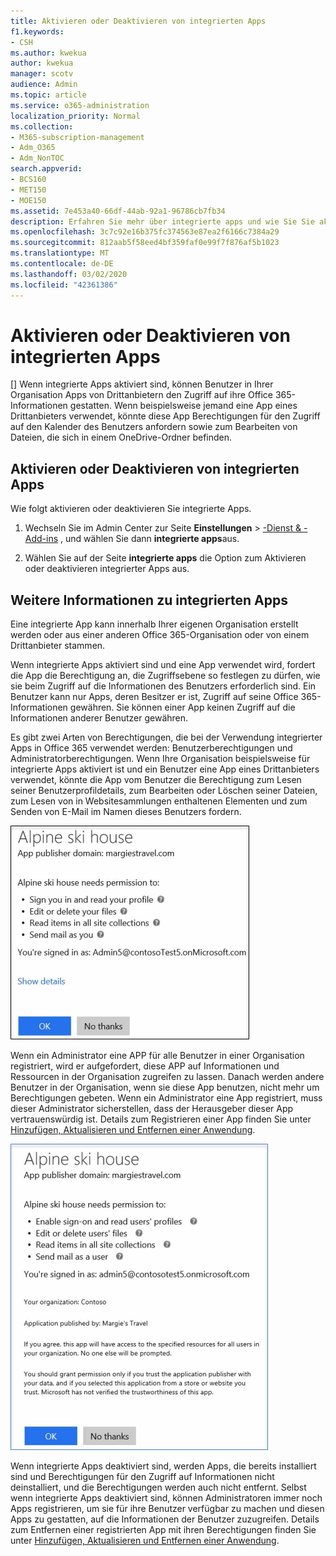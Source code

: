 ```yaml
---
title: Aktivieren oder Deaktivieren von integrierten Apps
f1.keywords:
- CSH
ms.author: kwekua
author: kwekua
manager: scotv
audience: Admin
ms.topic: article
ms.service: o365-administration
localization_priority: Normal
ms.collection:
- M365-subscription-management
- Adm_O365
- Adm_NonTOC
search.appverid:
- BCS160
- MET150
- MOE150
ms.assetid: 7e453a40-66df-44ab-92a1-96786cb7fb34
description: Erfahren Sie mehr über integrierte apps und wie Sie Sie aktivieren können, um Drittanbieter-apps den Zugriff auf die Office 365 Informationen von Benutzern zu ermöglichen.
ms.openlocfilehash: 3c7c92e16b375fc374563e87ea2f6166c7384a29
ms.sourcegitcommit: 812aab5f58eed4bf359faf0e99f7f876af5b1023
ms.translationtype: MT
ms.contentlocale: de-DE
ms.lasthandoff: 03/02/2020
ms.locfileid: "42361386"
---
```

# <a name="turning-integrated-apps-on-or-off"></a>Aktivieren oder Deaktivieren von integrierten Apps

[] Wenn integrierte Apps aktiviert sind, können Benutzer in Ihrer Organisation Apps von Drittanbietern den Zugriff auf ihre Office 365-Informationen gestatten. Wenn beispielsweise jemand eine App eines Drittanbieters verwendet, könnte diese App Berechtigungen für den Zugriff auf den Kalender des Benutzers anfordern sowie zum Bearbeiten von Dateien, die sich in einem OneDrive-Ordner befinden.

## <a name="turning-integrated-apps-on-or-off"></a>Aktivieren oder Deaktivieren von integrierten Apps
<a name="__toc379982114"> </a>

Wie folgt aktivieren oder deaktivieren Sie integrierte Apps.

1. Wechseln Sie im Admin Center zur Seite **Einstellungen** \> [-Dienst &amp; -Add-ins](https://go.microsoft.com/fwlink/p/?linkid=2053743) , und wählen Sie dann **integrierte apps**aus.

2. Wählen Sie auf der Seite **integrierte apps** die Option zum Aktivieren oder deaktivieren integrierter Apps aus.

## <a name="more-info-on-integrated-apps"></a>Weitere Informationen zu integrierten Apps
<a name="__toc379982114"> </a>

Eine integrierte App kann innerhalb Ihrer eigenen Organisation erstellt werden oder aus einer anderen Office 365-Organisation oder von einem Drittanbieter stammen.

Wenn integrierte Apps aktiviert sind und eine App verwendet wird, fordert die App die Berechtigung an, die Zugriffsebene so festlegen zu dürfen, wie sie beim Zugriff auf die Informationen des Benutzers erforderlich sind. Ein Benutzer kann nur Apps, deren Besitzer er ist, Zugriff auf seine Office 365-Informationen gewähren. Sie können einer App keinen Zugriff auf die Informationen anderer Benutzer gewähren.

Es gibt zwei Arten von Berechtigungen, die bei der Verwendung integrierter Apps in Office 365 verwendet werden: Benutzerberechtigungen und Administratorberechtigungen. Wenn Ihre Organisation beispielsweise für integrierte Apps aktiviert ist und ein Benutzer eine App eines Drittanbieters verwendet, könnte die App vom Benutzer die Berechtigung zum Lesen seiner Benutzerprofildetails, zum Bearbeiten oder Löschen seiner Dateien, zum Lesen von in Websitesammlungen enthaltenen Elementen und zum Senden von E-Mail im Namen dieses Benutzers fordern.

![Benutzerberechtigungen für integrierte Apps](../../media/bb9a6cf8-da39-4ac0-9e40-cde03a81c121.gif)

Wenn ein Administrator eine APP für alle Benutzer in einer Organisation registriert, wird er aufgefordert, diese APP auf Informationen und Ressourcen in der Organisation zugreifen zu lassen. Danach werden andere Benutzer in der Organisation, wenn sie diese App benutzen, nicht mehr um Berechtigungen gebeten. Wenn ein Administrator eine App registriert, muss dieser Administrator sicherstellen, dass der Herausgeber dieser App vertrauenswürdig ist. Details zum Registrieren einer App finden Sie unter [Hinzufügen, Aktualisieren und Entfernen einer Anwendung](https://go.microsoft.com/fwlink/p/?LinkID=518600).

![Administratorberechtigungen für integrierte Apps](../../media/e24aa504-bf10-446c-a9d5-45a6f2655187.gif)

Wenn integrierte Apps deaktiviert sind, werden Apps, die bereits installiert sind und Berechtigungen für den Zugriff auf Informationen nicht deinstalliert, und die Berechtigungen werden auch nicht entfernt. Selbst wenn integrierte Apps deaktiviert sind, können Administratoren immer noch Apps registrieren, um sie für ihre Benutzer verfügbar zu machen und diesen Apps zu gestatten, auf die Informationen der Benutzer zuzugreifen. Details zum Entfernen einer registrierten App mit ihren Berechtigungen finden Sie unter [Hinzufügen, Aktualisieren und Entfernen einer Anwendung](https://go.microsoft.com/fwlink/?LinkID=518600&amp;clcid=0x409).


